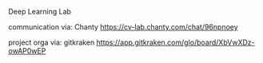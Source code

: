 Deep Learning Lab

communication via:
Chanty
https://cv-lab.chanty.com/chat/96npnoey

project orga via:
gitkraken
https://app.gitkraken.com/glo/board/XbVwXDz-owAP0wEP
